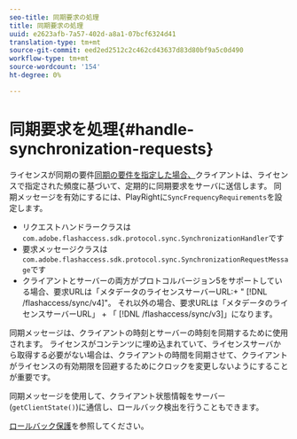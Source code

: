 ```yaml
---
seo-title: 同期要求の処理
title: 同期要求の処理
uuid: e2623afb-7a57-402d-a8a1-07bcf6324d41
translation-type: tm+mt
source-git-commit: eed2ed2512c2c462cd43637d83d80bf9a5c0d490
workflow-type: tm+mt
source-wordcount: '154'
ht-degree: 0%

---
```



# 同期要求を処理{#handle-synchronization-requests}

ライセンスが同期の要件[同期の要件を指定した場合、](../../protecting-content/introduction/usage-rules/authentication/synchronization.md)クライアントは、ライセンスで指定された頻度に基づいて、定期的に同期要求をサーバに送信します。 同期メッセージを有効にするには、PlayRightに`SyncFrequencyRequirements`を設定します。

* リクエストハンドラークラスは`com.adobe.flashaccess.sdk.protocol.sync.SynchronizationHandler`です
* 要求メッセージクラスは`com.adobe.flashaccess.sdk.protocol.sync.SynchronizationRequestMessage`です
* クライアントとサーバーの両方がプロトコルバージョン5をサポートしている場合、要求URLは「メタデータのライセンスサーバーURL:+ &quot; [!DNL /flashaccess/sync/v4]&quot;。 それ以外の場合、要求URLは「メタデータのライセンスサーバーURL」 + 「 [!DNL /flashaccess/sync/v3]」になります。

同期メッセージは、クライアントの時刻とサーバーの時刻を同期するために使用されます。 ライセンスがコンテンツに埋め込まれていて、ライセンスサーバから取得する必要がない場合は、クライアントの時間を同期させて、クライアントがライセンスの有効期限を回避するためにクロックを変更しないようにすることが重要です。

同期メッセージを使用して、クライアント状態情報をサーバー(`getClientState()`)に通信し、ロールバック検出を行うこともできます。

[ロールバック保護](../../protecting-content/implementing-the-license-server/processing-drm-requests.md#rollback-detection)を参照してください。
